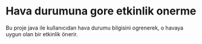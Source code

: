 # Hava durumuna gore etkinlik onerme
Bu proje java ile kullanıcıdan hava durumu bilgisini ogrenerek, o havaya uygun olan bir etkinlik önerir.
